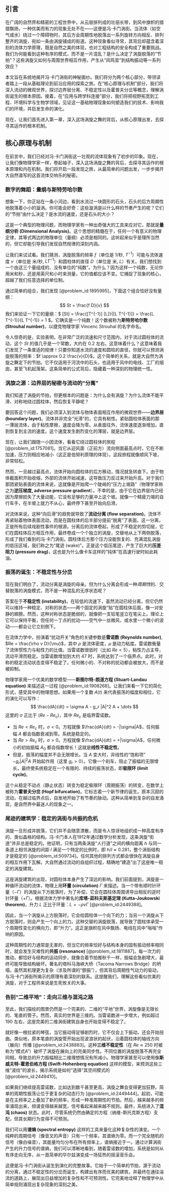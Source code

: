 ## 引言
在广阔的自然界和精密的工程世界中，从云层排列成的壮丽长带，到风中旗帜的猎猎飘扬，一种优美而有力的现象无处不在——这便是冯·卡门涡街。当流体（如空气或水）绕过一个障碍物时，其后方会周期性地脱落出一系列旋转方向相反、排列整齐的涡旋，宛如一条由涡旋铺成的街道。这种现象看似寻常，其背后却蕴含着深刻的流体力学原理，既是自然之美的体现，也对工程结构的安全构成了重要挑战。我们为何能看到这种有序的模式，而不是一片混乱？是什么决定了涡旋脱落的“节拍”？这些涡旋又如何与周围世界相互作用，产生从“风鸣音”到结构振动等一系列效应？

本文旨在系统地揭开冯·卡门涡街的神秘面纱。我们将分为两个核心部分，带领读者踏上一段从基础理论到前沿应用的探索之旅。在“核心原理与机制”部分，我们将深入流动的微观世界，探讨边界层分离、不稳定性以及霍普夫分岔等概念，理解涡街诞生的根本原因。接着，在“应用与跨学科连接”部分，我们将把视野拓宽到工程、环境科学与生物学领域，见证这一基础物理现象如何塑造我们的技术、影响我们的环境，并启发生命的演化。

现在，让我们首先进入第一章，深入这场涡旋之舞的背后，从核心原理出发，去探寻其运作的根本机制。

## 核心原理与机制

在前言中，我们已经对冯·卡门涡街这一壮观的流体现象有了初步的印象。现在，让我们像物理学家一样，卷起袖子，深入这场涡旋之舞的背后，去探寻其运作的根本原理和内在机制。我们将开启一段发现之旅，从最简单的问题出发，一步步揭开大自然谱写的这首流体交响乐的秘密。

### 数字的舞蹈：量纲与斯特劳哈尔数

想象一下，你正站在一条小河边，看到水流过一块圆形的石头，石头的后方周期性地脱落着小小的漩涡。你可能会好奇：这些漩涡是以什么样的节奏产生的呢？它们的“节拍”由什么决定？是水流的速度，还是石头的大小？

这是一个典型的物理问题，而物理学家有一种出奇强大的工具来应对它，那就是**量纲分析 (Dimensional Analysis)**。这个思想的精髓在于，任何一个有意义的物理定律，其等式两边的物理单位（量纲）必须是相同的。这听起来似乎是理所当然的，但它却能引导我们发现自然规律的深刻内涵。

让我们来试试看。我们猜测，涡旋脱落的频率 $f$（单位是 1/秒, $T^{-1}$）可能与流体速度 $v$（单位是 米/秒, $LT^{-1}$）和圆柱体的直径 $D$（单位是 米, $L$）有关。我们想找到一个由这三个量组成的、没有单位的“纯数”。为什么？因为这样一个纯数，无论你用米和秒，还是用英尺和小时来测量，它的值都应该不变。它捕捉了现象的核心，超越了我们任意选择的单位制。

通过简单的组合，我们发现 [@problem_id:1895995]，下面这个组合恰好没有量纲：
$$
St = \frac{f D}{v}
$$
我们来验证一下它的量纲：$ [St] = \frac{[T^{-1}] [L]}{[L T^{-1}]} = \frac{L T^{-1}}{L T^{-1}} = 1 $。它确实是一个纯数！这个数被称为**斯特劳哈尔数 (Strouhal number)**，以捷克物理学家 Vincenc Strouhal 的名字命名。

令人惊奇的是，实验表明，在非常广泛的流速和尺寸范围内，对于流过圆柱体的流动，这个 $St$ 的值几乎是一个常数，大约在 $0.2$ 左右。这意味着什么？这意味着我们发现了一条普适的规律！只要你知道水流的速度和圆柱的直径，你就可以预测涡旋脱落的频率：$f \approx 0.2 \frac{v}{D}$。这个简单的关系，就是大自然为涡旋之舞定下的节拍。它不仅适用于河流中的石头，也适用于风中的电线、工厂的烟囱，甚至飞机起落架。这条简单的公式背后，隐藏着一种深刻的物理统一性。

### 涡旋之源：边界层的秘密与流动的“分离”

我们知道了涡旋的节拍，但更根本的问题是：为什么会有涡旋？为什么流体不能平滑、对称地绕过圆柱体，然后恢复平静呢？

要回答这个问题，我们必须深入到流体与物体表面相互作用的微观世界——**边界层 (boundary layer)**。流体并非完全“光滑”的，它具有粘性。紧贴圆柱体表面的那一薄层流体，由于粘性摩擦，速度会降为零。从表面往外，流体速度逐渐增加，直到恢复到主流的速度。这个速度发生剧烈变化的薄层，就是边界层。

现在，让我们跟随一小团流体，看看它绕过圆柱体的旅程 [@problem_id:1757081]。当它从迎风面（正前方）流向侧面最高点时，它在不断加速，压力则相应地减小（这正是伯努利原理的体现）。这段旅程就像顺风下坡，非常轻松。

然而，一旦越过最高点，流体开始向圆柱体的后方移动，情况就急转直下。由于物体截面积开始收缩，外部的流体开始减速，这导致压力反过来开始升高。对于我们那团紧贴表面的流体来说，这就像是开始爬一个陡峭的“压力上坡路”（物理学家称之为**逆压梯度, adverse pressure gradient**）。不幸的是，由于它在边界层内已经因为摩擦损失了大量动能，它没有足够的力量冲上这个坡。就像一个精疲力竭的自行车手，在半坡上就力不从心，最终停下甚至开始向后滑。

对流体来说，这种“向后滑”的趋势就导致了**流动分离 (flow separation)**。流体不再紧贴着物体表面流动，而是在圆柱体的后半部分提前“脱离”了表面。这一分离，正是所有后续戏剧性事件的根源。分离后的流体卷起，形成了不稳定的剪切层，它们在圆柱体后方相互作用，最终卷成一个个独立的涡旋，交替地从上下两侧脱落，形成了我们看到的冯·卡门涡街。圆柱体后方那个压力没能恢复的、充满混乱涡旋的低压区域，我们称之为“尾迹 (wake)”。正是这个低压尾迹，产生了巨大的**压差阻力 (pressure drag)**，这也是为什么像卡车这样的“钝体”在高速行驶时如此耗油。

### 振荡的诞生：不稳定性与分岔

现在我们明白了，流动分离是涡旋的母亲。但为什么分离会形成一种*周期性*的、交替脱落的涡旋模式，而不是一种混乱的无序状态呢？

答案在于**不稳定性 (instability)**。在较低的流速下，虽然流动已经分离，但它仍然可以维持一种稳定、对称的状态——两个固定的涡旋“贴”在圆柱体后面，像一对安静的翅膀。然而，这种对称状态是脆弱的，就像把一支铅笔竖立在笔尖上。理论上它可以保持平衡，但任何一丁点的扰动——空气中一丝微风，或水里一个微小的波动——都会让它立刻倒下。

在流体力学中，扮演着“扰动开关”角色的关键参数是**雷诺数 (Reynolds number)**, $Re = \frac{\rho v D}{\mu}$，其中 $\rho$ 是流体密度，$\mu$ 是动力粘度。雷诺数衡量了流体惯性力与粘性力的比值。当雷诺数很低时（比如 $Re < 5$），粘性力占主导，流动平滑而稳定。当雷诺数增加到大约 $47$ 时，系统达到了一个临界点。此时，对称的稳定流动状态变得不稳定了。任何微小的、不对称的扰动都会被放大，而不是被抑制。

物理学家用一个优美的数学模型——**斯图尔特-朗道方程 (Stuart-Landau equation)** 来描述这一过程 [@problem_id:1908268]。让我们来看一下它的简化形式，感受其中的物理思想。如果用一个复数 $A(t)$ 来代表振荡的幅度和相位，它的演化可以写作：
$$
\frac{dA}{dt} = \sigma A - g_r |A|^2 A + \dots
$$
这里的 $\sigma$ 正比于 $(Re - Re_c)$，其中 $Re_c$ 是临界雷诺数。
- 当 $Re < Re_c$ 时，$\sigma < 0$。方程就像 $\frac{dA}{dt} = -|\sigma|A$，任何振幅 $A$ 都会指数衰减到零。系统是稳定的。
- 当 $Re > Re_c$ 时，$\sigma > 0$。方程就像 $\frac{dA}{dt} = +|\sigma|A$，任何微小的初始振幅 $A_0$ 都会指数增长！这就是**线性不稳定性**。
- 但是，振荡的幅度并不会无限增长。当 $A$ 变大时，非线性的“饱和项” $-g_r |A|^2 A$ 开始起作用（这里 $g_r>0$）。它像一个刹车，阻止了振幅的无限增长，最终使系统稳定在一个有限的、持续的振荡状态，即**极限环 (limit cycle)**。

这个从稳定不动点（静止状态）转变为稳定极限环（周期振荡）的转变，在数学上被称为**霍普夫分岔 (Hopf bifurcation)**。它标志着一个新节律的诞生。原本沉寂的流动，在越过临界点后，自发地开始了有节奏的脉动。这种从简单到复杂的自发涌现，是自然界中最迷人的现象之一。

### 尾迹的建筑学：稳定的涡街与共振的危机

涡旋一旦形成并脱落，它们并不会随意漂散，而是令人惊讶地组织成一种高度有序的、类似晶格的结构。冯·卡门本人在1912年通过数学分析发现，这条涡旋“街道”并非总是稳定的。他证明，只有当两条涡旋“人行道”之间的横向距离 $h$ 与同一条道上相邻涡旋的间距 $l$ 满足一个特定的比例时，即 $h/l \approx 0.281$，整个涡街结构才是稳定的 [@problem_id:509734]。任何其他的排列方式都会很快在涡旋自身的相互作用下瓦解。大自然通过流动的自组织过程，精确地“建造”出了这座唯一稳定的涡旋建筑。

这座涡旋建筑的出现，对圆柱体本身产生了深远的影响。我们前面提到，涡旋是一种循环流动的流体，物理上用**环量 (circulation)** $\Gamma$ 来描述。当一个带有顺时针环量（$-\Gamma$）的涡旋从下方脱落时，为了补偿，它会在圆柱体周围诱导出相反的逆时针环量（$+\Gamma$）。根据流体力学中著名的**库塔-茹科夫斯基定理 (Kutta-Joukowski theorem)**，升力 $L$ 正比于环量：$L = -\rho v \Gamma$ [@problem_id:2449388]。

因此，当一个涡旋从上方脱落时，它会给圆柱体一个向下的力；当另一个涡旋从下方脱落时，则会产生一个向上的力。这种交替的涡旋脱落，就导致了圆柱体承受一个周期性变化的横向力，即“升力”。这正是旗帜在风中飘扬、电线在风中“嗡嗡”作响的原因。

这种周期性的力通常是无害的，但当它的频率恰好与结构本身的固有振动频率相同时，就会发生灾难性的**共振 (resonance)** [@problem_id:1811887]。每一次力的推动，都恰好与结构的运动同步，就像合着节拍推秋千一样，振幅会急剧增大，最终可能导致结构破坏。著名的塔科马海峡大桥（Tacoma Narrows Bridge）的坍塌，虽然其机理更为复杂（涉及所谓的“颤振”），但其背后周期性气动力的驱动，与冯·卡门涡街所揭示的原理有着深刻的联系。这提醒我们，理解这些看似优美的涡旋，对于工程师来说是生死攸关的大事。

### 告别“二维平地”：走向三维与混沌之路

至此，我们描绘的图景仍然是一个完美的、二维的“平地”世界，涡旋像是无限长的、笔直的管子。然而，真实的世界是三维的。当雷诺数进一步增大，例如超过 $190$ 左右，这座完美的二维涡街建筑自身也开始变得不稳定了。

就好像一根拉紧的琴弦，当它振动得足够剧烈时，它不仅会上下振动，还会开始扭曲。类似地，原本笔直的涡旋管开始出现波浪状的起伏，沿着圆柱体的轴线方向（展向）传播 [@problem_id:2438883]。这种**三维不稳定性**（在 $Re \approx 250$ 时被称为“模式A”）破坏了涡旋在展向上的完美同步性。不同位置的涡旋脱落不再完全同相，导致总的升力振幅相比二维理想情况有所减小。物理学家甚至可以使用像**斯威夫特-霍恩伯格方程 (Swift-Hohenberg equation)** 这样的模型，来预测这些三维“波纹”的波长，揭示系统是如何“选择”其空间模式的 [@problem_id:2449410]。

如果我们继续提高雷诺数，比如达到数千甚至更高，涡旋之舞会变得更加狂野。简单的周期性振荡让位于更复杂的动态行为 [@problem_id:2449444]。起初，可能是在主频率之上叠加了新的频率，形成一种准周期性的节拍。然后，越来越多的频率涌现出来，频谱变得越来越宽，信号看起来越来越不规则。最终，系统进入了**混沌 (chaos)** 状态。此时，尽管系统仍然由确定的方程（纳维-斯托克斯方程）支配，但其长期行为变得不可预测。

我们可以用**谱熵 (spectral entropy)** 这样的工具来量化这种复杂性的演变。一个纯粹的周期信号（像音叉的声音）只有一个频率，其谱熵为零。而一个完全随机的信号（像白噪音），其能量均匀分布在所有频率上，谱熵接近于一。通过计算涡街产生的升力信号的谱熵，我们可以清晰地看到，随着雷诺数的增加，系统是如何从有序走向无序，从一首简单的华尔兹演变成一场狂热的摇滚音乐会。

这便是冯·卡门涡街从诞生到演化的完整故事。它始于一个简单的节拍，源于流动的分离，通过不稳定性的分岔而诞生，构建出有序而优美的建筑，并最终在通往湍流的道路上，展现出日益增加的复杂性和不可预测性。它完美地诠释了物理学中从简单规则涌现出复杂现象的深刻之美。